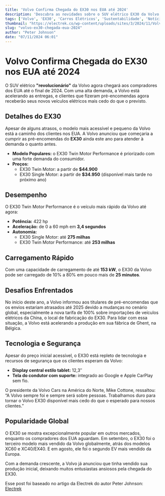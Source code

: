 ```yaml
---
title: 'Volvo Confirma Chegada do EX30 nos EUA até 2024'
description: 'Descubra as novidades sobre o SUV elétrico EX30 da Volvo, que estará disponível nos EUA até o final de 2024, atendendo a alta demanda dos consumidores.'
tags: ['Volvo', 'EX30', 'Carros Elétricos', 'Sustentabilidade', 'Notícias de Automóveis']
thumbnail: "https://electrek.co/wp-content/uploads/sites/3/2024/11/Volvo-EX30-US-2024.jpeg?quality=82&strip=all&w=1400"
slug: "volvo-ex30-chegada-eua-2024"
author: "Peter Johnson"
date: "07/11/2024 06:01"
---
```


# Volvo Confirma Chegada do EX30 nos EUA até 2024

O SUV elétrico **"revolucionário"** da Volvo agora chegará aos compradores dos EUA até o final de 2024. Com uma alta demanda, a Volvo está acelerando as entregas, e clientes que fizeram pré-encomendas agora receberão seus novos veículos elétricos mais cedo do que o previsto.

## Detalhes do EX30

Apesar de alguns atrasos, o modelo mais acessível e pequeno da Volvo está a caminho dos clientes nos EUA. A Volvo anunciou que começaria a cumprir as pré-encomendas do **EX30** ainda este ano para atender à demanda o quanto antes.

- **Modelo Populares:** o EX30 Twin Motor Performance é priorizado com uma forte demanda do consumidor.
- **Preços:** 
  - EX30 Twin Motor: a partir de **$44.900**
  - EX30 Single Motor: a partir de **$34.950** (disponível mais tarde no próximo ano)

## Desempenho

O EX30 Twin Motor Performance é o veículo mais rápido da Volvo até agora:
- **Potência:** 422 hp
- **Aceleração:** de 0 a 60 mph em **3,4 segundos**
- **Autonomia:** 
  - EX30 Single Motor: até **275 milhas**
  - EX30 Twin Motor Performance: até **253 milhas**

## Carregamento Rápido

Com uma capacidade de carregamento de até **153 kW**, o EX30 da Volvo pode ser carregado de 10% a 80% em pouco mais de **25 minutos**.  

## Desafios Enfrentados

No início deste ano, a Volvo informou aos titulares de pré-encomendas que os envios estariam atrasados até 2025 devido a mudanças no cenário global, especialmente a nova tarifa de 100% sobre importações de veículos elétricos da China, o local de fabricação do EX30. Para lidar com essa situação, a Volvo está acelerando a produção em sua fábrica de Ghent, na Bélgica.

## Tecnologia e Segurança

Apesar do preço inicial acessível, o EX30 está repleto de tecnologia e recursos de segurança que os clientes esperam da Volvo:
- **Display central estilo tablet:** 12,3″
- **Tela do condutor com suporte:** integrado ao Google e Apple CarPlay sem fio.

O presidente da Volvo Cars na América do Norte, Mike Cottone, ressaltou: “A Volvo sempre foi e sempre será sobre pessoas. Trabalhamos duro para tornar o Volvo EX30 disponível mais cedo do que o esperado para nossos clientes.”

## Popularidade Global

O EX30 se mostra excepcionalmente popular em outros mercados, enquanto os compradores dos EUA aguardam. Em setembro, o EX30 foi o terceiro modelo mais vendido da Volvo globalmente, atrás dos modelos XC60 e XC40/EX40. E em agosto, ele foi o segundo EV mais vendido da Europa.

Com a demanda crescente, a Volvo já anunciou que tinha vendido sua produção inicial, deixando muitos entusiastas ansiosos pela chegada do EX30.


Esse post foi baseado no artigo da Electrek do autor Peter Johnson: [Electrek](https://electrek.co/2024/11/06/volvo-confirms-ex30-will-arrive-in-us-by-end-of-2024/)